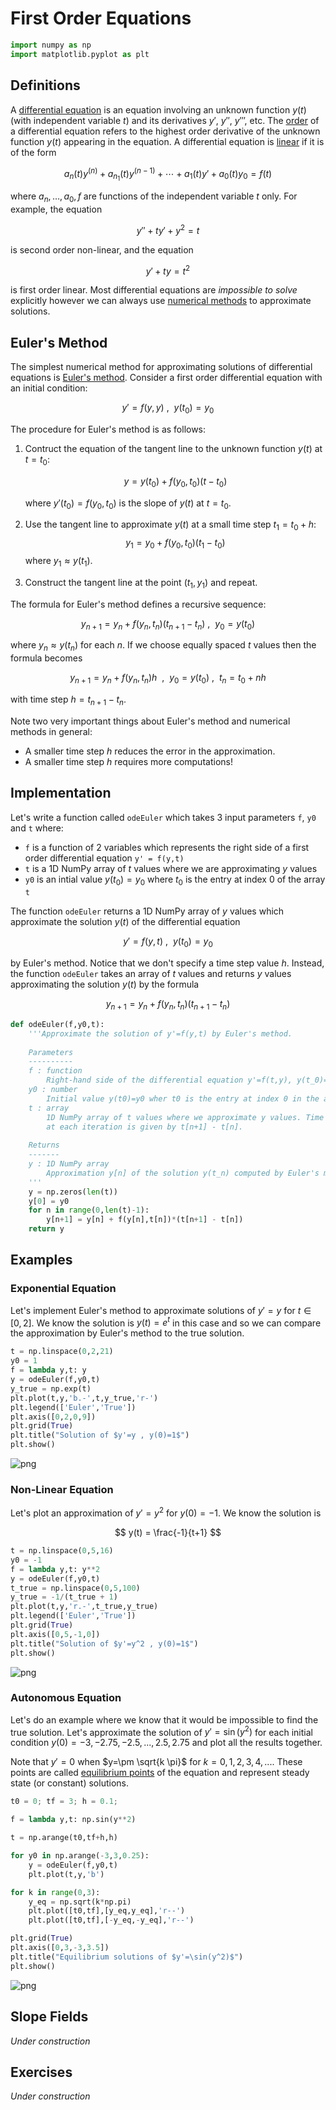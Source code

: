 # First Order Equations


```python
import numpy as np
import matplotlib.pyplot as plt
```

## Definitions

A [differential equation](https://en.wikipedia.org/wiki/Differential_equation) is an equation involving an unknown function $y(t)$ (with independent variable $t$) and its derivatives $y'$, $y''$, $y'''$, etc. The [order](https://en.wikipedia.org/wiki/Differential_equation#Equation_order) of a differential equation refers to the highest order derivative of the unknown function $y(t)$ appearing in the equation. A differential equation is [linear](https://en.wikipedia.org/wiki/Linear_differential_equation) if it is of the form

$$
a_n(t) y^{(n)} + a_{n_1}(t) y^{(n-1)} + \cdots + a_1(t) y' + a_0(t) y_0 = f(t)
$$

where $a_n, \dots, a_0, f$ are functions of the independent variable $t$ only. For example, the equation

$$
y'' + ty' + y^2 = t
$$

is second order non-linear, and the equation

$$
y' + ty = t^2 
$$

is first order linear. Most differential equations are *impossible to solve* explicitly however we can always use [numerical methods](https://en.wikipedia.org/wiki/Numerical_methods_for_ordinary_differential_equations) to approximate solutions. 

## Euler's Method

The simplest numerical method for approximating solutions of differential equations is [Euler's method](https://en.wikipedia.org/wiki/Euler_method). Consider a first order differential equation with an initial condition:

$$
y' = f(y,y) \ , \ \ y(t_0)=y_0
$$

The procedure for Euler's method is as follows:

1. Contruct the equation of the tangent line to the unknown function $y(t)$ at $t=t_0$:

    $$
    y = y(t_0) + f(y_0,t_0)(t - t_0)
    $$

    where $y'(t_0) = f(y_0,t_0)$ is the slope of $y(t)$ at $t=t_0$.

2. Use the tangent line to approximate $y(t)$ at a small time step $t_1 = t_0 + h$:
    $$
    y_1 = y_0 + f(y_0,t_0)(t_1 - t_0)
    $$
    where $y_1 \approx y(t_1)$.

3. Construct the tangent line at the point $(t_1,y_1)$ and repeat.

The formula for Euler's method defines a recursive sequence:

$$
y_{n+1} = y_n + f(y_n,t_n)(t_{n+1} - t_n) \ , \ \ y_0 = y(t_0)
$$

where $y_n \approx y(t_n)$ for each $n$. If we choose equally spaced $t$ values then the formula becomes

$$
y_{n+1} = y_n + f(y_n,t_n)h \ \ , \ \ y_0 = y(t_0) \ , \ \ t_n = t_0 + nh 
$$

with time step $h = t_{n+1} - t_n$.

Note two very important things about Euler's method and numerical methods in general:

* A smaller time step $h$ reduces the error in the approximation.
* A smaller time step $h$ requires more computations!

## Implementation

Let's write a function called `odeEuler` which takes 3 input parameters `f`, `y0` and `t` where:

* `f` is a function of 2 variables which represents the right side of a first order differential equation `y' = f(y,t)`
* `t` is a 1D NumPy array of $t$ values where we are approximating $y$ values
* `y0` is an intial value $y(t_0)=y_0$ where $t_0$ is the entry at index 0 of the array `t`

The function `odeEuler` returns a 1D NumPy array of $y$ values which approximate the solution $y(t)$ of the differential equation

$$
y' = f(y,t) \ , \ \ y(t_0)=y_0
$$

by Euler's method. Notice that we don't specify a time step value $h$. Instead, the function `odeEuler` takes an array of $t$ values and returns $y$ values approximating the solution $y(t)$ by the formula

$$
y_{n+1} = y_n + f(y_n,t_n)(t_{n+1} - t_n)
$$


```python
def odeEuler(f,y0,t):
    '''Approximate the solution of y'=f(y,t) by Euler's method.
    
    Parameters
    ----------
    f : function
        Right-hand side of the differential equation y'=f(t,y), y(t_0)=y_0
    y0 : number
        Initial value y(t0)=y0 wher t0 is the entry at index 0 in the array t
    t : array
        1D NumPy array of t values where we approximate y values. Time step
        at each iteration is given by t[n+1] - t[n].
    
    Returns
    -------
    y : 1D NumPy array
        Approximation y[n] of the solution y(t_n) computed by Euler's method.
    '''
    y = np.zeros(len(t))
    y[0] = y0
    for n in range(0,len(t)-1):
        y[n+1] = y[n] + f(y[n],t[n])*(t[n+1] - t[n])
    return y
```

## Examples

### Exponential Equation

Let's implement Euler's method to approximate solutions of $y' = y$ for $t \in [0,2]$. We know the solution is $y(t) = e^t$ in this case and so we can compare the approximation by Euler's method to the true solution.


```python
t = np.linspace(0,2,21)
y0 = 1
f = lambda y,t: y
y = odeEuler(f,y0,t)
y_true = np.exp(t)
plt.plot(t,y,'b.-',t,y_true,'r-')
plt.legend(['Euler','True'])
plt.axis([0,2,0,9])
plt.grid(True)
plt.title("Solution of $y'=y , y(0)=1$")
plt.show()
```


![png](../nb_img/differential-equations/first-order_8_0.png)


### Non-Linear Equation

Let's plot an approximation of $y'=y^2$ for $y(0)=-1$. We know the solution is

$$
y(t) = \frac{-1}{t+1}
$$


```python
t = np.linspace(0,5,16)
y0 = -1
f = lambda y,t: y**2
y = odeEuler(f,y0,t)
t_true = np.linspace(0,5,100)
y_true = -1/(t_true + 1)
plt.plot(t,y,'r.-',t_true,y_true)
plt.legend(['Euler','True'])
plt.grid(True)
plt.axis([0,5,-1,0])
plt.title("Solution of $y'=y^2 , y(0)=1$")
plt.show()
```


![png](../nb_img/differential-equations/first-order_10_0.png)


### Autonomous Equation

Let's do an example where we know that it would be impossible to find the true solution. Let's approximate the solution of $y' = \sin(y^2)$ for each initial condition $y(0)=-3,-2.75,-2.5,...,2.5,2.75$ and plot all the results together.

Note that $y'=0$ when $y=\pm \sqrt{k \pi}$ for $k=0,1,2,3,4,...$. These points are called [equilibrium points](https://en.wikipedia.org/wiki/Equilibrium_point) of the equation and represent steady state (or constant) solutions.


```python
t0 = 0; tf = 3; h = 0.1;

f = lambda y,t: np.sin(y**2)

t = np.arange(t0,tf+h,h)

for y0 in np.arange(-3,3,0.25):
    y = odeEuler(f,y0,t)
    plt.plot(t,y,'b')

for k in range(0,3):
    y_eq = np.sqrt(k*np.pi)
    plt.plot([t0,tf],[y_eq,y_eq],'r--')
    plt.plot([t0,tf],[-y_eq,-y_eq],'r--')

plt.grid(True)
plt.axis([0,3,-3,3.5])
plt.title("Equilibrium solutions of $y'=\sin(y^2)$")
plt.show()
```


![png](../nb_img/differential-equations/first-order_12_0.png)


## Slope Fields

*Under construction*

## Exercises

*Under construction*
